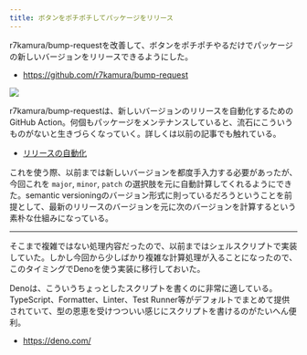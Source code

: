 ```yaml
---
title: ボタンをポチポチしてパッケージをリリース
---
```


r7kamura/bump-requestを改善して、ボタンをポチポチやるだけでパッケージの新しいバージョンをリリースできるようにした。

- <https://github.com/r7kamura/bump-request>

![](https://i.imgur.com/xFAU4fch.png)

r7kamura/bump-requestは、新しいバージョンのリリースを自動化するためのGitHub Action。何個もパッケージをメンテナンスしていると、流石にこういうものがないと生きづらくなっていく。詳しくは以前の記事でも触れている。

- [リリースの自動化](https://r7kamura.com/articles/2022-12-24-release-automation)

これを使う際、以前までは新しいバージョンを都度手入力する必要があったが、今回これを `major`, `minor`, `patch` の選択肢を元に自動計算してくれるようにできた。semantic versioningのバージョン形式に則っているだろうということを前提として、最新のリリースのバージョンを元に次のバージョンを計算するという素朴な仕組みになっている。

---

そこまで複雑ではない処理内容だったので、以前まではシェルスクリプトで実装していた。しかし今回から少しばかり複雑な計算処理が入ることになったので、このタイミングでDenoを使う実装に移行しておいた。

Denoは、こういうちょっとしたスクリプトを書くのに非常に適している。TypeScript、Formatter、Linter、Test Runner等がデフォルトでまとめて提供されていて、型の恩恵を受けつついい感じにスクリプトを書けるのがたいへん便利。

- <https://deno.com/>
